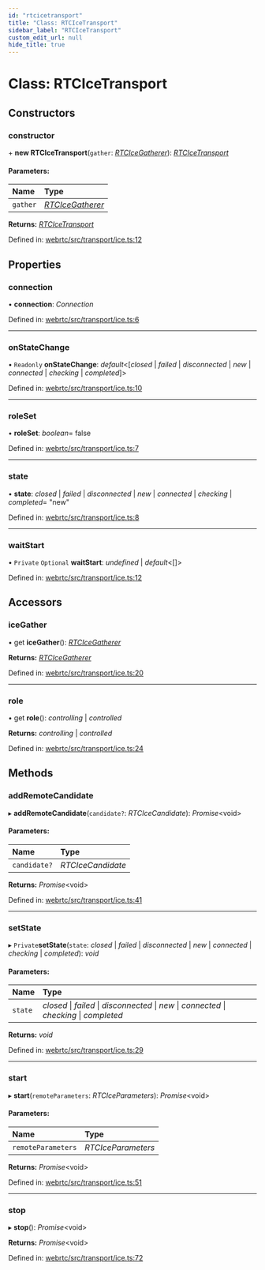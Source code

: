 ```yaml
---
id: "rtcicetransport"
title: "Class: RTCIceTransport"
sidebar_label: "RTCIceTransport"
custom_edit_url: null
hide_title: true
---
```


# Class: RTCIceTransport

## Constructors

### constructor

\+ **new RTCIceTransport**(`gather`: [*RTCIceGatherer*](rtcicegatherer.md)): [*RTCIceTransport*](rtcicetransport.md)

#### Parameters:

Name | Type |
:------ | :------ |
`gather` | [*RTCIceGatherer*](rtcicegatherer.md) |

**Returns:** [*RTCIceTransport*](rtcicetransport.md)

Defined in: [webrtc/src/transport/ice.ts:12](https://github.com/shinyoshiaki/werift-webrtc/blob/b7c7a6e/packages/webrtc/src/transport/ice.ts#L12)

## Properties

### connection

• **connection**: *Connection*

Defined in: [webrtc/src/transport/ice.ts:6](https://github.com/shinyoshiaki/werift-webrtc/blob/b7c7a6e/packages/webrtc/src/transport/ice.ts#L6)

___

### onStateChange

• `Readonly` **onStateChange**: *default*<[*closed* \| *failed* \| *disconnected* \| *new* \| *connected* \| *checking* \| *completed*]\>

Defined in: [webrtc/src/transport/ice.ts:10](https://github.com/shinyoshiaki/werift-webrtc/blob/b7c7a6e/packages/webrtc/src/transport/ice.ts#L10)

___

### roleSet

• **roleSet**: *boolean*= false

Defined in: [webrtc/src/transport/ice.ts:7](https://github.com/shinyoshiaki/werift-webrtc/blob/b7c7a6e/packages/webrtc/src/transport/ice.ts#L7)

___

### state

• **state**: *closed* \| *failed* \| *disconnected* \| *new* \| *connected* \| *checking* \| *completed*= "new"

Defined in: [webrtc/src/transport/ice.ts:8](https://github.com/shinyoshiaki/werift-webrtc/blob/b7c7a6e/packages/webrtc/src/transport/ice.ts#L8)

___

### waitStart

• `Private` `Optional` **waitStart**: *undefined* \| *default*<[]\>

Defined in: [webrtc/src/transport/ice.ts:12](https://github.com/shinyoshiaki/werift-webrtc/blob/b7c7a6e/packages/webrtc/src/transport/ice.ts#L12)

## Accessors

### iceGather

• get **iceGather**(): [*RTCIceGatherer*](rtcicegatherer.md)

**Returns:** [*RTCIceGatherer*](rtcicegatherer.md)

Defined in: [webrtc/src/transport/ice.ts:20](https://github.com/shinyoshiaki/werift-webrtc/blob/b7c7a6e/packages/webrtc/src/transport/ice.ts#L20)

___

### role

• get **role**(): *controlling* \| *controlled*

**Returns:** *controlling* \| *controlled*

Defined in: [webrtc/src/transport/ice.ts:24](https://github.com/shinyoshiaki/werift-webrtc/blob/b7c7a6e/packages/webrtc/src/transport/ice.ts#L24)

## Methods

### addRemoteCandidate

▸ **addRemoteCandidate**(`candidate?`: *RTCIceCandidate*): *Promise*<void\>

#### Parameters:

Name | Type |
:------ | :------ |
`candidate?` | *RTCIceCandidate* |

**Returns:** *Promise*<void\>

Defined in: [webrtc/src/transport/ice.ts:41](https://github.com/shinyoshiaki/werift-webrtc/blob/b7c7a6e/packages/webrtc/src/transport/ice.ts#L41)

___

### setState

▸ `Private`**setState**(`state`: *closed* \| *failed* \| *disconnected* \| *new* \| *connected* \| *checking* \| *completed*): *void*

#### Parameters:

Name | Type |
:------ | :------ |
`state` | *closed* \| *failed* \| *disconnected* \| *new* \| *connected* \| *checking* \| *completed* |

**Returns:** *void*

Defined in: [webrtc/src/transport/ice.ts:29](https://github.com/shinyoshiaki/werift-webrtc/blob/b7c7a6e/packages/webrtc/src/transport/ice.ts#L29)

___

### start

▸ **start**(`remoteParameters`: *RTCIceParameters*): *Promise*<void\>

#### Parameters:

Name | Type |
:------ | :------ |
`remoteParameters` | *RTCIceParameters* |

**Returns:** *Promise*<void\>

Defined in: [webrtc/src/transport/ice.ts:51](https://github.com/shinyoshiaki/werift-webrtc/blob/b7c7a6e/packages/webrtc/src/transport/ice.ts#L51)

___

### stop

▸ **stop**(): *Promise*<void\>

**Returns:** *Promise*<void\>

Defined in: [webrtc/src/transport/ice.ts:72](https://github.com/shinyoshiaki/werift-webrtc/blob/b7c7a6e/packages/webrtc/src/transport/ice.ts#L72)
